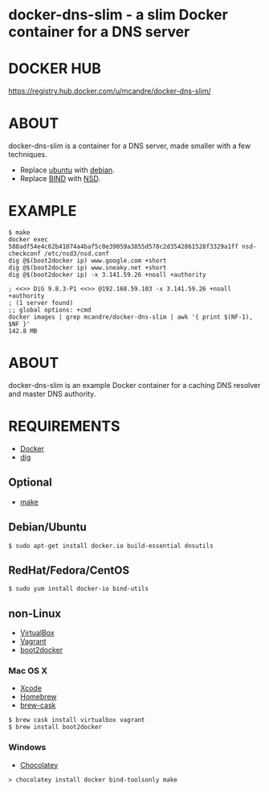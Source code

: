 # docker-dns-slim - a slim Docker container for a DNS server

# DOCKER HUB

https://registry.hub.docker.com/u/mcandre/docker-dns-slim/

# ABOUT

docker-dns-slim is a container for a DNS server, made smaller with a few techniques.

* Replace [ubuntu](https://registry.hub.docker.com/_/ubuntu/) with [debian](https://registry.hub.docker.com/_/debian/).
* Replace [BIND](https://www.isc.org/downloads/bind/) with [NSD](http://www.nlnetlabs.nl/projects/nsd/).

# EXAMPLE

```
$ make
docker exec 588adf54e4c62b41074a4baf5c0e39059a3855d578c2d3542861528f3329a1ff nsd-checkconf /etc/nsd3/nsd.conf
dig @$(boot2docker ip) www.google.com +short
dig @$(boot2docker ip) www.sneaky.net +short
dig @$(boot2docker ip) -x 3.141.59.26 +noall +authority

; <<>> DiG 9.8.3-P1 <<>> @192.168.59.103 -x 3.141.59.26 +noall +authority
; (1 server found)
;; global options: +cmd
docker images | grep mcandre/docker-dns-slim | awk '{ print $(NF-1), $NF }'
142.8 MB
```

# ABOUT

docker-dns-slim is an example Docker container for a caching DNS resolver and master DNS authority.

# REQUIREMENTS

* [Docker](https://www.docker.com/)
* [dig](http://man.cx/dig)

## Optional

* [make](http://www.gnu.org/software/make/)

## Debian/Ubuntu

```
$ sudo apt-get install docker.io build-essential dnsutils
```

## RedHat/Fedora/CentOS

```
$ sudo yum install docker-io bind-utils
```

## non-Linux

* [VirtualBox](https://www.virtualbox.org/)
* [Vagrant](https://www.vagrantup.com/)
* [boot2docker](http://boot2docker.io/)

### Mac OS X

* [Xcode](http://itunes.apple.com/us/app/xcode/id497799835?ls=1&mt=12)
* [Homebrew](http://brew.sh/)
* [brew-cask](http://caskroom.io/)

```
$ brew cask install virtualbox vagrant
$ brew install boot2docker
```

### Windows

* [Chocolatey](https://chocolatey.org/)

```
> chocolatey install docker bind-toolsonly make
```
